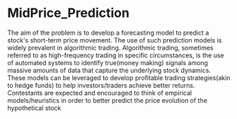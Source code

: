 # MidPrice_Prediction
The aim of the problem is to develop a forecasting model to predict a stock's short-term price movement. The use of such prediction models is widely prevalent in algorithmic trading. Algorithmic trading, sometimes referred to as high-frequency trading in specific circumstances, is the use of automated systems to identify true(money making) signals among massive amounts of data that capture the underlying stock dynamics. These models can be leveraged to develop profitable trading strategies(akin to hedge funds) to help investors/traders achieve better returns. Contestants are expected and encouraged to think of empirical models/heuristics in order to better predict the price evolution of the hypothetical stock
